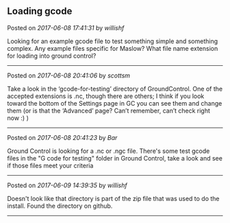 ## Loading gcode
Posted on *2017-06-08 17:41:31* by *willishf*

Looking for an example gcode file to test something simple and something complex. Any example files specific for Maslow? What file name extension for loading into ground control?

---

Posted on *2017-06-08 20:41:06* by *scottsm*

Take a look in the ‘gcode-for-testing’ directory of GroundControl. One of the accepted extensions is .nc, though there are others; I think if you look toward the bottom of the Settings page in GC you can see them and change them (or is that the ‘Advanced’ page? Can’t remember, can’t check right now :) )

---

Posted on *2017-06-08 20:41:23* by *Bar*

Ground Control is looking for a .nc or .ngc file. There's some test gcode files in the "G code for testing" folder in Ground Control, take a look and see if those files meet your criteria

---

Posted on *2017-06-09 14:39:35* by *willishf*

Doesn't look like that directory is part of the zip file that was used to do the install. Found the directory on github.

---

